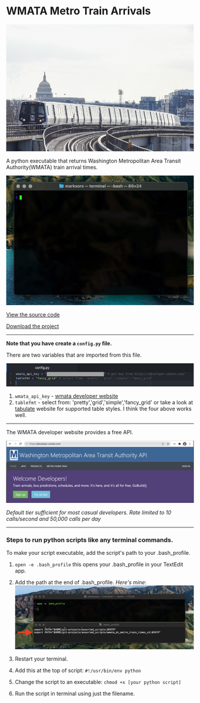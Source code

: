 # WMATA Metro Train Arrivals

![image](files/dc_metro.jpeg)

A python executable that returns Washington Metropolitan Area Transit Authority(WMATA) train arrival times.

![image](files/demo.gif)

[View the source code](https://github.com/m-soro/wmata_dc_metro_train_times_v2/blob/main/metro)

[Download the project](https://github.com/m-soro/wmata_dc_metro_train_times_v2/archive/refs/heads/main.zip)

---

**Note that you have create a `config.py` file.**

There are two variables that are imported from this file.

![image](files/config.png)

1. `wmata_api_key` - [wmata developer website](https://developer.wmata.com/)
2. `tablefmt` - select from: 'pretty','grid','simple','fancy_grid' or take a look at [tabulate](https://pypi.org/project/tabulate/) website for supported table styles. I think the four above works well.


---

The WMATA developer website provides a free API.

[![image](files/wmatadevapi.png)](https://developer.wmata.com/)

*Default tier sufficient for most casual developers. Rate limited to 10 calls/second and 50,000 calls per day*

---

### Steps to run python scripts like any terminal commands.

To make your script executable, add the script's path to your .bash_profile.

1. `open -e .bash_profile` this opens your .bash_profile in your      TextEdit app.

2. Add the path at the end of .bash_profile. *Here's mine*:
  ![image](files/exe.png)

3. Restart your terminal.

4. Add this at the top of script:
    `#!/usr/bin/env python`

5. Change the script to an executable:
    `chmod +x [your python script]`

6. Run the script in terminal using just the filename.
